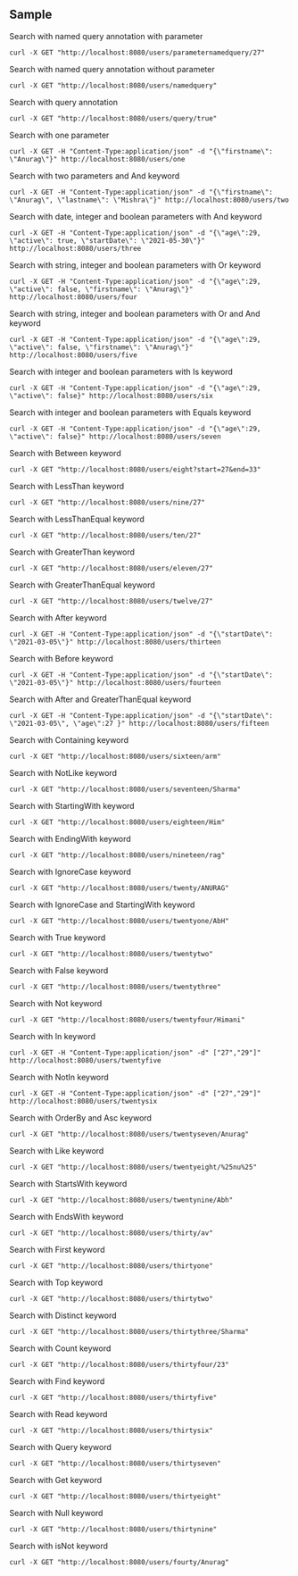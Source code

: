 ## Sample
Search with named query annotation with parameter
```curl
curl -X GET "http://localhost:8080/users/parameternamedquery/27"
```

Search with named query annotation without parameter
```curl
curl -X GET "http://localhost:8080/users/namedquery"
```

Search with query annotation
```curl
curl -X GET "http://localhost:8080/users/query/true"
```

Search with one parameter
```curl
curl -X GET -H "Content-Type:application/json" -d "{\"firstname\": \"Anurag\"}" http://localhost:8080/users/one
```

Search with two parameters and And keyword
```curl
curl -X GET -H "Content-Type:application/json" -d "{\"firstname\": \"Anurag\", \"lastname\": \"Mishra\"}" http://localhost:8080/users/two
```

Search with date, integer and boolean parameters with And keyword
```curl
curl -X GET -H "Content-Type:application/json" -d "{\"age\":29, \"active\": true, \"startDate\": \"2021-05-30\"}" http://localhost:8080/users/three
```

Search with string, integer and boolean parameters with Or keyword
```curl
curl -X GET -H "Content-Type:application/json" -d "{\"age\":29, \"active\": false, \"firstname\": \"Anurag\"}" http://localhost:8080/users/four
```

Search with string, integer and boolean parameters with Or and And keyword
```curl
curl -X GET -H "Content-Type:application/json" -d "{\"age\":29, \"active\": false, \"firstname\": \"Anurag\"}" http://localhost:8080/users/five
```

Search with integer and boolean parameters with Is keyword
```curl
curl -X GET -H "Content-Type:application/json" -d "{\"age\":29, \"active\": false}" http://localhost:8080/users/six
```

Search with integer and boolean parameters with Equals keyword
```curl
curl -X GET -H "Content-Type:application/json" -d "{\"age\":29, \"active\": false}" http://localhost:8080/users/seven
```

Search with Between keyword
```curl
curl -X GET "http://localhost:8080/users/eight?start=27&end=33"
```

Search with LessThan keyword
```curl
curl -X GET "http://localhost:8080/users/nine/27"
```

Search with LessThanEqual keyword
```curl
curl -X GET "http://localhost:8080/users/ten/27"
```

Search with GreaterThan keyword
```curl
curl -X GET "http://localhost:8080/users/eleven/27"
```

Search with GreaterThanEqual keyword
```curl
curl -X GET "http://localhost:8080/users/twelve/27"
```

Search with After keyword
```curl
curl -X GET -H "Content-Type:application/json" -d "{\"startDate\": \"2021-03-05\"}" http://localhost:8080/users/thirteen
```

Search with Before keyword
```curl
curl -X GET -H "Content-Type:application/json" -d "{\"startDate\": \"2021-03-05\"}" http://localhost:8080/users/fourteen
```

Search with After and GreaterThanEqual keyword
```curl
curl -X GET -H "Content-Type:application/json" -d "{\"startDate\": \"2021-03-05\", \"age\":27 }" http://localhost:8080/users/fifteen
```

Search with Containing keyword
```curl
curl -X GET "http://localhost:8080/users/sixteen/arm"
```

Search with NotLike keyword
```curl
curl -X GET "http://localhost:8080/users/seventeen/Sharma"
```

Search with StartingWith keyword
```curl
curl -X GET "http://localhost:8080/users/eighteen/Him"
```

Search with EndingWith keyword
```curl
curl -X GET "http://localhost:8080/users/nineteen/rag"
```

Search with IgnoreCase keyword
```curl
curl -X GET "http://localhost:8080/users/twenty/ANURAG"
```

Search with IgnoreCase and StartingWith keyword
```curl
curl -X GET "http://localhost:8080/users/twentyone/AbH"
```

Search with True keyword
```curl
curl -X GET "http://localhost:8080/users/twentytwo"
```

Search with False keyword
```curl
curl -X GET "http://localhost:8080/users/twentythree"
```

Search with Not keyword
```curl
curl -X GET "http://localhost:8080/users/twentyfour/Himani"
```

Search with In keyword
```curl
curl -X GET -H "Content-Type:application/json" -d" ["27","29"]" http://localhost:8080/users/twentyfive
```

Search with NotIn keyword
```curl
curl -X GET -H "Content-Type:application/json" -d" ["27","29"]" http://localhost:8080/users/twentysix
```

Search with OrderBy and Asc keyword
```curl
curl -X GET "http://localhost:8080/users/twentyseven/Anurag"
```

Search with Like keyword
```curl
curl -X GET "http://localhost:8080/users/twentyeight/%25nu%25"
```

Search with StartsWith keyword
```curl
curl -X GET "http://localhost:8080/users/twentynine/Abh"
```

Search with EndsWith keyword
```curl
curl -X GET "http://localhost:8080/users/thirty/av"
```

Search with First keyword
```curl
curl -X GET "http://localhost:8080/users/thirtyone"
```

Search with Top keyword
```curl
curl -X GET "http://localhost:8080/users/thirtytwo"
```

Search with Distinct keyword
```curl
curl -X GET "http://localhost:8080/users/thirtythree/Sharma"
```

Search with Count keyword
```curl
curl -X GET "http://localhost:8080/users/thirtyfour/23"
```

Search with Find keyword
```curl
curl -X GET "http://localhost:8080/users/thirtyfive"
```

Search with Read keyword
```curl
curl -X GET "http://localhost:8080/users/thirtysix"
```

Search with Query keyword
```curl
curl -X GET "http://localhost:8080/users/thirtyseven"
```

Search with Get keyword
```curl
curl -X GET "http://localhost:8080/users/thirtyeight"
```

Search with Null keyword
```curl
curl -X GET "http://localhost:8080/users/thirtynine"
```

Search with isNot keyword
```curl
curl -X GET "http://localhost:8080/users/fourty/Anurag"
```